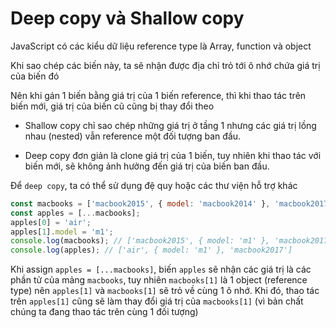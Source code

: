 # Deep copy và Shallow copy

JavaScript có các kiểu dữ liệu reference type là Array, function và object

Khi sao chép các biến này, ta sẽ nhận được địa chỉ trỏ tới ô nhớ chứa giá trị của biến đó

Nên khi gán 1 biến bằng giá trị của 1 biến reference, thì khi thao tác trên biến mới, giá trị của biến cũ cũng bị thay đổi theo

- Shallow copy chỉ sao chép những giá trị ở tầng 1 nhưng các giá trị lồng nhau (nested) vẫn reference một đối tượng ban đầu.

- Deep copy đơn giản là clone giá trị của 1 biến, tuy nhiên khi thao tác với biến mới, sẽ không ảnh hưởng đến giá trị của biến ban đầu.

Để `deep copy`, ta có thể sử dụng đệ quy hoặc các thư viện hỗ trợ khác

```js
const macbooks = ['macbook2015', { model: 'macbook2014' }, 'macbook2017'];
const apples = [...macbooks];
apples[0] = 'air';
apples[1].model = 'm1';
console.log(macbooks); // ['macbook2015', { model: 'm1' }, 'macbook2017']
console.log(apples); // ['air', { model: 'm1' }, 'macbook2017']
```

Khi assign `apples = [...macbooks]`, biến `apples` sẽ nhận các giá trị là các phần tử của mảng `macbooks`, tuy nhiên `macbooks[1]` là 1 object (reference type) nên `apples[1]` và `macbooks[1]` sẽ trỏ về cùng 1 ô nhớ. Khi đó, thao tác trên `apples[1]` cũng sẽ làm thay đổi giá trị của `macbooks[1]` (vì bản chất chúng ta đang thao tác trên cùng 1 đối tượng)
